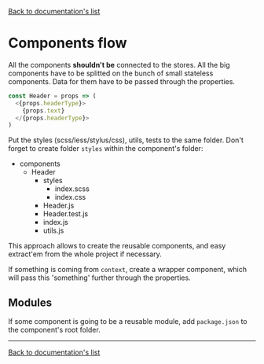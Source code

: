 [Back to documentation's list](./)

# Components flow

All the components **shouldn't be** connected to the stores. All the big components have to be splitted on the bunch of small stateless components. Data for them have to be passed through the properties.

```javascript
const Header = props => (
  <{props.headerType}>
    {props.text}
  </{props.headerType}>
)
```

Put the styles (scss/less/stylus/css), utils, tests to the same folder. Don't forget to create folder `styles` within the component's folder:

- components
  - Header
    - styles
      - index.scss
      - index.css
    - Header.js
    - Header.test.js
    - index.js
    - utils.js

This approach allows to create the reusable components, and easy extract'em from the whole project if necessary.

If something is coming from `context`, create a wrapper component, which will pass this 'something' further through the properties.

## Modules

If some component is going to be a reusable module, add `package.json` to the component's root folder.

---

[Back to documentation's list](./)
